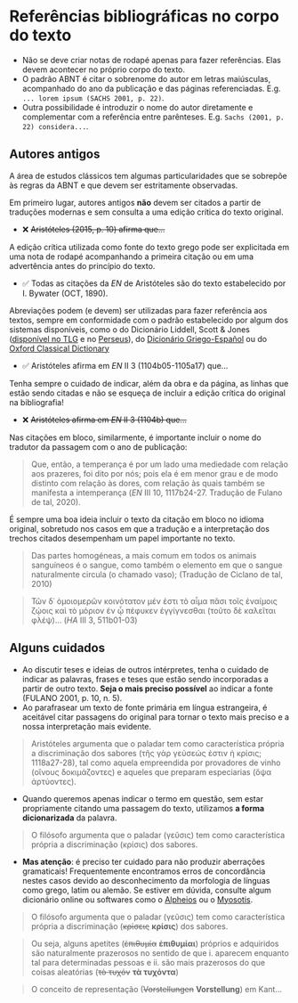 
# Referências bibliográficas no corpo do texto

- Não se deve criar notas de rodapé apenas para fazer referências. Elas devem acontecer no próprio corpo do texto.
- O padrão ABNT é citar o sobrenome do autor em letras maiúsculas, acompanhado do ano da publicação e das páginas referenciadas. E.g. `... lorem ipsum (SACHS 2001, p. 22)`.
- Outra possibilidade é introduzir o nome do autor diretamente e complementar com a referência entre parênteses. E.g. `Sachs (2001, p. 22) considera...`.

## Autores antigos

A área de estudos clássicos tem algumas particularidades que se sobrepõe às regras da ABNT e que devem ser estritamente observadas.

Em primeiro lugar, autores antigos **não** devem ser citados a partir de traduções modernas  e sem consulta a uma edição crítica do texto original.

- ❌ ~~Aristóteles (2015, p. 10) afirma que...~~

A edição crítica utilizada como fonte do texto grego pode ser explicitada em uma nota de rodapé acompanhando a primeira citação ou em uma advertência antes do princípio do texto. 

- ✅ Todas as citações da *EN* de Aristóteles são do texto estabelecido por I. Bywater (OCT, 1890).

Abreviações podem (e devem) ser utilizadas para fazer referência aos textos, sempre em conformidade com o padrão estabelecido por algum dos sistemas disponíveis, como o do Dicionário Liddell, Scott & Jones ([disponível no TLG](http://stephanus.tlg.uci.edu/lsj/01-authors_and_works.html) e no [Perseus](http://www.perseus.tufts.edu/hopper/text?doc=Perseus%3Atext%3A1999.04.0057%3Afrontmatter%3D1)), do [Dicionário Griego-Español](http://dge.cchs.csic.es/lst/lst4.htm) ou do [Oxford Classical Dictionary](https://oxfordre.com/classics/page/ocdabbreviations/abbreviations)
- ✅  Aristóteles afirma em *EN* II 3 (1104b05-1105a17) que...
	

Tenha sempre o cuidado de indicar, além da obra e da página, as linhas que estão sendo citadas e não se esqueça de incluir a edição crítica do original na bibliografia!

- ❌ ~~Aristóteles afirma em *EN* II 3 (1104b) que...~~


Nas citações em bloco, similarmente, é importante incluir o nome do tradutor da passagem com o ano de publicação:

> Que, então, a temperança é por um lado uma mediedade com relação aos prazeres, foi dito por nós; pois ela é em menor grau e de modo distinto com relação às dores, com relação às quais também se manifesta a intemperança (*EN* III 10, 1117b24-27. Tradução de Fulano de tal, 2020).

É sempre uma boa ideia incluir o texto da citação em bloco no idioma original, sobretudo nos casos em que a tradução e a interpretação dos trechos citados desempenham um papel importante no texto.

> Das partes homogéneas, a mais comum em todos os animais sanguíneos é o sangue, como também o elemento em que o sangue naturalmente circula (o chamado vaso); (Tradução de Ciclano de tal, 2010)

> Τῶν δ᾿ ὁμοιομερῶν κοινότατον μέν ἐστι τὸ αἷμα πᾶσι τοῖς ἐναίμοις ζῴοις καὶ τὸ μόριον ἐν ᾧ πέφυκεν ἐγγίγνεσθαι (τοῦτο δὲ καλεῖται φλέψ)… (*HA* III 3, 511b01-03)

## Alguns cuidados

- Ao discutir teses e ideias de outros intérpretes, tenha o cuidado de indicar as palavras, frases e teses que estão sendo incorporadas a partir de outro texto. **Seja o mais preciso possível** ao indicar a fonte (FULANO 2001, p. 10, n. 5).
- Ao parafrasear um texto de fonte primária em língua estrangeira, é aceitável citar passagens do original para tornar o texto mais preciso e a nossa interpretação mais evidente.

> Aristóteles argumenta que o paladar tem como característica própria a discriminação dos sabores (τῆς γὰρ γεύσεώς ἐστιν ἡ κρίσις; 1118a27-28), tal como aquela empreendida por provadores de vinho (οἴνους δοκιμάζοντες) e aqueles que preparam especiarias (ὄψα ἀρτύοντες).

- Quando queremos apenas indicar o termo em questão, sem estar propriamente citando uma passagem do texto, utilizamos **a forma dicionarizada** da palavra.

> O filósofo argumenta que o paladar (γεῦσις) tem como característica própria a discriminação (κρίσις) dos sabores.

- **Mas atenção**:  é preciso ter cuidado para não produzir aberrações gramaticais! Frequentemente encontramos erros de concordância nestes casos devido ao desconhecimento da morfologia de línguas como grego, latim ou alemão. Se estiver em dúvida, consulte algum dicionário online ou softwares como o [Alpheios](https://alpheios.net) ou o [Myosotis](https://github.com/gebrkn/Myosotis).

> O filósofo argumenta que o paladar (γεῦσις) tem como característica própria a discriminação (~~κρίσεις~~ **κρίσις**) dos sabores.

> Ou seja, alguns apetites (~~ἐπιθυμία~~ **ἐπιθυμίαι**) próprios e adquiridos são naturalmente prazerosos no sentido de que i. aparecem enquanto tal para determinadas pessoas e ii. são mais prazerosos do que coisas aleatórias (~~τὸ τυχόν~~ **τὰ τυχόντα**)

> O conceito de representação (~~Vorstellungen~~ **Vorstellung**) em Kant...